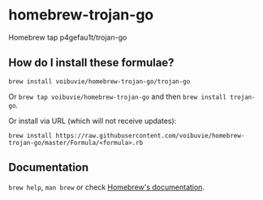 # homebrew-trojan-go
Homebrew tap p4gefau1t/trojan-go

## How do I install these formulae?
`brew install voibuvie/homebrew-trojan-go/trojan-go`

Or `brew tap voibuvie/homebrew-trojan-go` and then `brew install trojan-go`.

Or install via URL (which will not receive updates):

```
brew install https://raw.githubusercontent.com/voibuvie/homebrew-trojan-go/master/Formula/<formula>.rb
```

## Documentation
`brew help`, `man brew` or check [Homebrew's documentation](https://docs.brew.sh).
